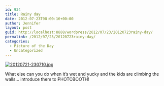 ```yaml
---
id: 934
title: Rainy day
date: 2012-07-23T08:00:16+00:00
author: Jennifer
layout: post
guid: http://localhost:8888/wordpress/2012/07/23/20120723rainy-day/
permalink: /2012/07/23/20120723rainy-day/
categories:
  - Picture of the Day
  - Uncategorized
---
```

[![20120721-230710.jpg](http://static.squarespace.com/static/50db6bb3e4b015296cd43789/50dfa5b1e4b0dc6320e0b5ea/50dfa5b3e4b0dc6320e0b8f1/1342912030000/?format=original)](http://static.squarespace.com/static/50db6bb3e4b015296cd43789/50dfa5b1e4b0dc6320e0b5ea/50dfa5b3e4b0dc6320e0b8f1/1342912030000/?format=original)
  
What else can you do when it&#8217;s wet and yucky and the kids are climbing the walls&#8230; introduce them to PHOTOBOOTH!

&nbsp;